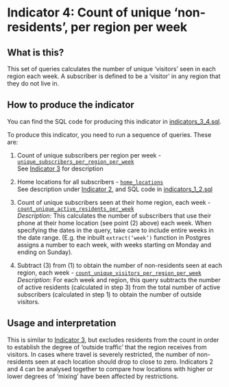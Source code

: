 # Indicator 4: Count of unique ‘non-residents’, per region per week

## What is this?

This set of queries calculates the number of unique ‘visitors’ seen in each region each week. A subscriber is defined to be a ‘visitor’ in any region that they do not live in.

## How to produce the indicator

You can find the SQL code for producing this indicator in [indicators_3_4.sql](indicators_3_4.sql).

To produce this indicator, you need to run a sequence of queries. These are:

1. Count of unique subscribers per region per week - [`unique_subscribers_per_region_per_week`](indicators_3_4.sql#L5-L20)  
    See [Indicator 3](indicator_3.md) for description

2. Home locations for all subscribers - [`home_locations`](indicators_1_2.sql#L24-L51)  
    See description under [Indicator 2](indicator_2.md), and SQL code in [indicators_1_2.sql](indicators_1_2.sql)

3. Count of unique subscribers seen at their home region, each week - [`count_unique_active_residents_per_week`](indicators_3_4.sql#L24-L42)  
    *Description*: This calculates the number of subscribers that use their phone at their home location (see point (2) above) each week. When specifying the dates in the query, take care to include entire weeks in the date range. (E.g. the inbuilt `extract(‘week’)` function in Postgres assigns a number to each week, with weeks starting on Monday and ending on Sunday).

4. Subtract (3) from (1) to obtain the number of non-residents seen at each region, each week - [`count_unique_visitors_per_region_per_week`](indicators_3_4.sql#L44-L57)  
    *Description*: For each week and region, this query subtracts the number of active residents (calculated in step 3) from the total number of active subscribers (calculated in step 1) to obtain the number of outside visitors.

## Usage and interpretation

This is similar to [Indicator 3](indicator_3.md), but excludes residents from the count in order to establish the degree of ‘outside traffic’ that the region receives from visitors. In cases where travel is severely restricted, the number of non-residents seen at each location should drop to close to zero. Indicators 2 and 4 can be analysed together to compare how locations with higher or lower degrees of ‘mixing’ have been affected by restrictions.
